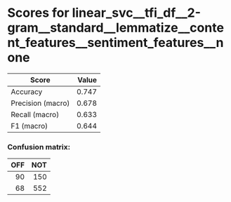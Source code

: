 # Scores for linear_svc__tfi_df__2-gram__standard__lemmatize__content_features__sentiment_features__none
|      Score      |Value|
|-----------------|----:|
|Accuracy         |0.747|
|Precision (macro)|0.678|
|Recall (macro)   |0.633|
|F1 (macro)       |0.644|

### Confusion matrix:
|OFF|NOT|
|--:|--:|
| 90|150|
| 68|552|
